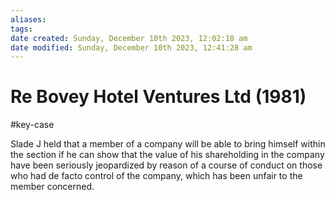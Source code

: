 ```yaml
---
aliases: 
tags: 
date created: Sunday, December 10th 2023, 12:02:18 am
date modified: Sunday, December 10th 2023, 12:41:28 am
---
```


# Re Bovey Hotel Ventures Ltd (1981)

#key-case

Slade J held that a member of a company will be able to bring himself within the section if he can show that the value of his shareholding in the company have been seriously jeopardized by reason of a course of conduct on those who had de facto control of the company, which has been unfair to the member concerned.
